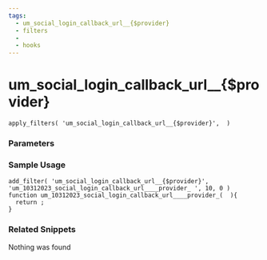 ```yaml
---
tags: 
  - um_social_login_callback_url__{$provider}
  - filters
  - 
  - hooks
---
```

# um\_social\_login\_callback\_url\_\_{$provider}

``` php:no-line-numbers
apply_filters( 'um_social_login_callback_url__{$provider}',  )
```
<div class='hook-sep'></div>

### Parameters

<div class='hook-sep'></div>



### Sample Usage

``` php:no-line-numbers
add_filter( 'um_social_login_callback_url__{$provider}', 'um_10312023_social_login_callback_url____provider_ ', 10, 0 )
function um_10312023_social_login_callback_url____provider_(  ){
  return ;
}
```
<div class='hook-sep'></div>



### Related Snippets

Nothing was found

